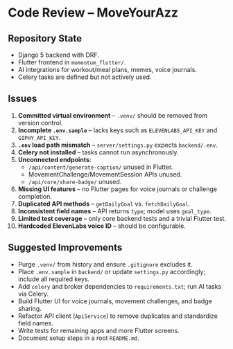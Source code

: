 # Code Review – MoveYourAzz

## Repository State
- Django 5 backend with DRF.
- Flutter frontend in `momentum_flutter/`.
- AI integrations for workout/meal plans, memes, voice journals.
- Celery tasks are defined but not actively used.

## Issues
1. **Committed virtual environment** – `.venv/` should be removed from version control.
2. **Incomplete `.env.sample`** – lacks keys such as `ELEVENLABS_API_KEY` and `GIPHY_API_KEY`.
3. **`.env` load path mismatch** – `server/settings.py` expects `backend/.env`.
4. **Celery not installed** – tasks cannot run asynchronously.
5. **Unconnected endpoints**:
   - `/api/content/generate-caption/` unused in Flutter.
   - MovementChallenge/MovementSession APIs unused.
   - `/api/core/share-badge/` unused.
6. **Missing UI features** – no Flutter pages for voice journals or challenge completion.
7. **Duplicated API methods** – `getDailyGoal` vs. `fetchDailyGoal`.
8. **Inconsistent field names** – API returns `type`; model uses `goal_type`.
9. **Limited test coverage** – only core backend tests and a trivial Flutter test.
10. **Hardcoded ElevenLabs voice ID** – should be configurable.

## Suggested Improvements
- Purge `.venv/` from history and ensure `.gitignore` excludes it.
- Place `.env.sample` in `backend/` or update `settings.py` accordingly; include all required keys.
- Add `celery` and broker dependencies to `requirements.txt`; run AI tasks via Celery.
- Build Flutter UI for voice journals, movement challenges, and badge sharing.
- Refactor API client (`ApiService`) to remove duplicates and standardize field names.
- Write tests for remaining apps and more Flutter screens.
- Document setup steps in a root `README.md`.

